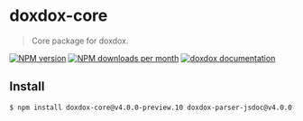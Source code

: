 # doxdox-core

> Core package for doxdox.

[![NPM version](https://img.shields.io/npm/v/doxdox-core?style=flat-square)](https://www.npmjs.org/package/doxdox-core)
[![NPM downloads per month](https://img.shields.io/npm/dm/doxdox-core?style=flat-square)](https://www.npmjs.org/package/doxdox-core)
[![doxdox documentation](https://img.shields.io/badge/doxdox-documentation-%23E85E95?style=flat-square)](https://doxdox.org)

## Install

```bash
$ npm install doxdox-core@v4.0.0-preview.10 doxdox-parser-jsdoc@v4.0.0-preview.10 doxdox-renderer-markdown@v4.0.0-preview.10 --save-dev
```
